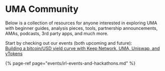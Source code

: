# UMA Community

Below is a collection of resources for anyone interested in exploring UMA with beginner guides, analysis pieces, tools, partnership announcements, AMAs, podcasts, 3rd party apps, and much more.

Start by checking out our events \(both upcoming and future\):
<br>
[Building a bitcoin/USD yield curve with Keep Network, UMA, Uniswap, and yTokens](https://www.eventbrite.com/e/building-a-bitcoinusd-yield-curve-with-keep-network-uma-uniswap-and-ytokens-tickets-74828946393 "Building a bitcoin/USD yield curve with Keep Network, UMA, Uniswap, and yTokens")

{% page-ref page="events/irl-events-and-hackathons.md" %}


